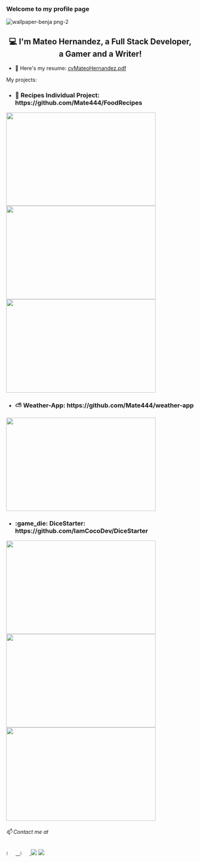 ### Welcome to my profile page

![wallpaper-benja png-2](https://user-images.githubusercontent.com/73136132/119343443-d91d5480-bc6c-11eb-969e-c49f992062b8.png)

<h2 align='center'>
 💻 I'm Mateo Hernandez, a Full Stack Developer, a Gamer and a Writer!
</h2>

- :email: Here's my resume: [cvMateoHernandez.pdf](https://github.com/Mate444/Mate444/files/6655877/cvMateoHernandez.pdf)

<!--
:computer: Technologies:
Technologies: 

<p>
  <code><img width="10%" src="https://www.vectorlogo.zone/logos/w3_html5/w3_html5-ar21.svg"></code>
  <code><img width="10%" height="50px" src="https://cdn.worldvectorlogo.com/logos/css-5.svg"></code>
  <code><img width="10%" height="50px" src="https://github.com/WanCirone/wancirone/blob/main/logos/javascript-1.svg"></code>
  <code><img width="10%" src="https://www.vectorlogo.zone/logos/git-scm/git-scm-ar21.svg"></code>
  <br />
  <code><img width="10%" src="https://www.vectorlogo.zone/logos/reactjs/reactjs-ar21.svg"></code>
  <code><img width="10%" height="45" src="https://cdn.worldvectorlogo.com/logos/redux.svg"></code>
  <code><img width="10%" src="https://www.vectorlogo.zone/logos/nodejs/nodejs-ar21.svg"></code>
  <code><img  width="10%" height="50px" src="https://github.com/WanCirone/wancirone/blob/main/logos/expressjs.svg"></code>
  <code><img width="10%" src="https://www.vectorlogo.zone/logos/postgresql/postgresql-ar21.svg"></code>
  <code><img width="10%" src="https://www.vectorlogo.zone/logos/sequelizejs/sequelizejs-ar21.svg"></code>
  <br />
</p>
-->
My projects: 
 
 - <h3> 🍕 Recipes Individual Project: https://github.com/Mate444/FoodRecipes </h3>
<p>
  <a><img height="250" width="400" src="https://user-images.githubusercontent.com/73136132/119345830-ca846c80-bc6f-11eb-83d2-f74b6262ccd6.png"></a>
  <a><img height="250" width="400" src="https://user-images.githubusercontent.com/73136132/122136917-d819b600-ce19-11eb-9068-d238d82022a4.png"></a>
  <a><img height="250" width="400" src="https://user-images.githubusercontent.com/73136132/122136932-dea82d80-ce19-11eb-8e08-6218677c1c96.png"></a>
</p>

 - <h3> ⛅ Weather-App: https://github.com/Mate444/weather-app </h3>

<p> 
  <a><img height="250" width="400" src="https://user-images.githubusercontent.com/73136132/119349432-8d6ea900-bc74-11eb-99bb-a388dfc01502.png"></a>
 </p>
 
 - <h3> :game_die: DiceStarter: https://github.com/IamCocoDev/DiceStarter </h3>

<p> 
  <a><img height="250" width="400" src="https://user-images.githubusercontent.com/73136132/119351181-952f4d00-bc76-11eb-9bfa-301e53056739.png"></a>
 <a><img height="250" width="400" src="https://user-images.githubusercontent.com/73136132/119351190-9791a700-bc76-11eb-83f4-f923a313d114.png"></a>
 <a><img height="250" width="400" src="https://user-images.githubusercontent.com/73136132/119351195-995b6a80-bc76-11eb-8375-9b7c5084b6d5.png"></a>
 
 </p>

<h6> 📫 Contact me at </h6>
<span >
<a href="https://www.linkedin.com/in/mateo-hernandez-7538611b9/" ><img width="5%" src="https://github.com/WanCirone/wancirone/blob/main/logos/linkedin-icon.png"> &nbsp;
<a href="mailto:mateoeo23@gmail.com" ><img width="5%" src="https://github.com/WanCirone/wancirone/blob/main/logos/gmail-icon%20green.png">
</span>
 <a><img src='https://img.shields.io/badge/+393792585558-my_phone_number-1B8C26?style=for-the-badge&logo=phone&logoColor=white&labelColor=101010' /></a>
 <a><img src='https://github-readme-stats.vercel.app/api?username=mate444'></a>
<!--
**Mate444/Mate444** is a ✨ _special_ ✨ repository because its `README.md` (this file) appears on your GitHub profile.

Here are some ideas to get you started:

- 🔭 I’m currently working on ...
- 🌱 I’m currently learning ...
- 👯 I’m looking to collaborate on ...
- 🤔 I’m looking for help with ...
- 💬 Ask me about ...
- 📫 How to reach me: ...
- 😄 Pronouns: ...
- ⚡ Fun fact: ...
-->
